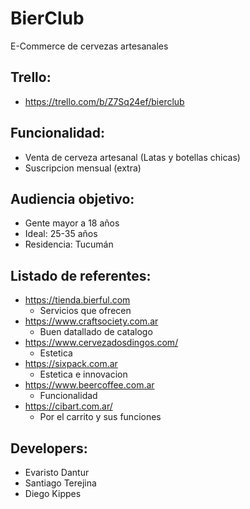 # BierClub
E-Commerce de cervezas artesanales

## Trello:
 - https://trello.com/b/Z7Sq24ef/bierclub

## Funcionalidad:
- Venta de cerveza artesanal (Latas y botellas chicas)
- Suscripcion mensual (extra)

## Audiencia objetivo:
- Gente mayor a 18 años
- Ideal: 25-35 años
- Residencia: Tucumán

## Listado de referentes:
- https://tienda.bierful.com
  - Servicios que ofrecen
- https://www.craftsociety.com.ar
  - Buen datallado de catalogo
- https://www.cervezadosdingos.com/
  - Estetica
- https://sixpack.com.ar
  - Estetica e innovacion
- https://www.beercoffee.com.ar
  - Funcionalidad
- https://cibart.com.ar/
  - Por el carrito y sus funciones

## Developers:
- Evaristo Dantur
- Santiago Terejina
- Diego Kippes
